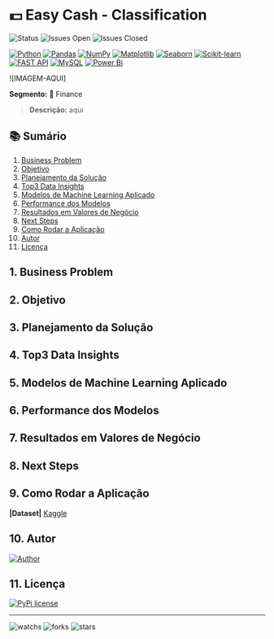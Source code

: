 # 💵 Easy Cash - Classification

![Status](https://img.shields.io/badge/Status-Em%20Desenvolvimento-orange.svg)
![Issues Open](https://img.shields.io/github/issues/reynancs/EasyCash.svg)
![Issues Closed](https://img.shields.io/github/issues-closed/reynancs/EasyCash.svg)

[![Python](https://img.shields.io/badge/Python-14354C?style=for-the-badge&logo=python&logoColor=yellow)](https://docs.python.org/)
[![Pandas](https://img.shields.io/badge/pandas-%23150458.svg?style=for-the-badge&logo=pandas&logoColor=white)](https://pandas.pydata.org/pandas-docs/stable/index.html)
[![NumPy](https://img.shields.io/badge/numpy-%23013243.svg?style=for-the-badge&logo=numpy&logoColor=white)](https://numpy.org/doc/stable/)
[![Matplotlib](https://img.shields.io/badge/Matplotlib-%233F4F75.svg?style=for-the-badge&logo=Matplotlib&logoColor=White)](https://matplotlib.org/stable/index.html)
[![Seaborn](https://img.shields.io/badge/seaborn-3670A0?style=for-the-badge&logo=seaborn&logoColor=white)](https://seaborn.pydata.org/)
[![Scikit-learn](https://img.shields.io/badge/scikit_learn-F7931E?style=for-the-badge&logo=scikit-learn&logoColor=white)](https://scikit-learn.org/stable/)
[![FAST API](https://img.shields.io/badge/fastapi-109989?style=for-the-badge&logo=FASTAPI&logoColor=white)](https://fastapi.tiangolo.com/)
[![MySQL](https://img.shields.io/badge/MySQL-005C84?style=for-the-badge&logo=mysql&logoColor=white)](https://dev.mysql.com/doc/)
[![Power Bi](https://img.shields.io/badge/power_bi-F2C811?style=for-the-badge&logo=powerbi&logoColor=black)](https://powerbi.microsoft.com/pt-br/)




![IMAGEM-AQUI]

**Segmento:** 🏦 Finance 


> **Descrição:** aqui

## 📚 Sumário
1. [Business Problem](https://github.com/reynancs/EasyCash/blob/main/README.md#business-problem)
2. [Objetivo](https://github.com/reynancs/EasyCash/blob/main/README.md#objetivo)
3. [Planejamento da Solução](https://github.com/reynancs/EasyCash/blob/main/README.md#planejamento-da-solução)
4. [Top3 Data Insights](https://github.com/reynancs/EasyCash/blob/main/README.md#Top3-Data-Insights)
5. [Modelos de Machine Learning Aplicado](https://github.com/reynancs/EasyCash/blob/main/README.md#modelos-de-machine-learning-aplicado)
6. [Performance dos Modelos](https://github.com/reynancs/EasyCash/blob/main/README.md#performance-dos-modelos)
7. [Resultados em Valores de Negócio](https://github.com/reynancs/EasyCash/blob/main/README.md#resultados-em-valores-de-negócio)
8. [Next Steps](https://github.com/reynancs/EasyCash/blob/main/README.md#next-steps)
9. [Como Rodar a Aplicação](https://github.com/reynancs/EasyCash/blob/main/README.md#como-rodar-a-aplicação)
10. [Autor](https://github.com/reynancs/EasyCash/blob/main/README.md#autor)
11. [Licença](https://github.com/reynancs/EasyCash/blob/main/README.md#licença)
  
  


## 1. Business Problem

## 2. Objetivo

## 3. Planejamento da Solução

## 4. Top3 Data Insights

## 5. Modelos de Machine Learning Aplicado

## 6. Performance dos Modelos

## 7. Resultados em Valores de Negócio

## 8. Next Steps

## 9. Como Rodar a Aplicação
**|Dataset|** [Kaggle](https://www.kaggle.com/datasets)

## 10. Autor
[![Author](https://img.shields.io/badge/Author-Renan%20Cardoso-red.svg)](https://www.linkedin.com/in/renan-cardoso-8323b151)
## 11. Licença
[![PyPi license](https://badgen.net/pypi/license/pip/)](https://pypi.org/project/pip/)

****
![watchs](https://img.shields.io/github/watchers/reynancs/EasyCash.svg)
![forks](https://img.shields.io/github/forks/reynancs/EasyCash.svg)
![stars](https://img.shields.io/github/stars/reynancs/EasyCash.svg)

